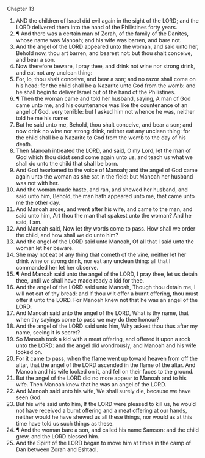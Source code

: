 

Chapter 13

1. AND the children of Israel did evil again in the sight of the LORD; and the LORD delivered them into the hand of the Philistines forty years.
2. ¶ And there was a certain man of Zorah, of the family of the Danites, whose name was Manoah; and his wife was barren, and bare not.
3. And the angel of the LORD appeared unto the woman, and said unto her, Behold now, thou art barren, and bearest not: but thou shalt conceive, and bear a son.
4. Now therefore beware, I pray thee, and drink not wine nor strong drink, and eat not any unclean thing:
5. For, lo, thou shalt conceive, and bear a son; and no razor shall come on his head: for the child shall be a Nazarite unto God from the womb: and he shall begin to deliver Israel out of the hand of the Philistines.
6. ¶ Then the woman came and told her husband, saying, A man of God came unto me, and his countenance was like the countenance of an angel of God, very terrible: but I asked him not whence he was, neither told he me his name:
7. But he said unto me, Behold, thou shalt conceive, and bear a son; and now drink no wine nor strong drink, neither eat any unclean thing: for the child shall be a Nazarite to God from the womb to the day of his death.
8. Then Manoah intreated the LORD, and said, O my Lord, let the man of God which thou didst send come again unto us, and teach us what we shall do unto the child that shall be born.
9. And God hearkened to the voice of Manoah; and the angel of God came again unto the woman as she sat in the field: but Manoah her husband was not with her.
10. And the woman made haste, and ran, and shewed her husband, and said unto him, Behold, the man hath appeared unto me, that came unto me the other day.
11. And Manoah arose, and went after his wife, and came to the man, and said unto him, Art thou the man that spakest unto the woman?  And he said, I am.
12. And Manoah said, Now let thy words come to pass.  How shall we order the child, and how shall we do unto him?
13. And the angel of the LORD said unto Manoah, Of all that I said unto the woman let her beware.
14. She may not eat of any thing that cometh of the vine, neither let her drink wine or strong drink, nor eat any unclean thing: all that I commanded her let her observe.
15. ¶ And Manoah said unto the angel of the LORD, I pray thee, let us detain thee, until we shall have made ready a kid for thee.
16. And the angel of the LORD said unto Manoah, Though thou detain me, I will not eat of thy bread: and if thou wilt offer a burnt offering, thou must offer it unto the LORD.  For Manoah knew not that he was an angel of the LORD.
17. And Manoah said unto the angel of the LORD, What is thy name, that when thy sayings come to pass we may do thee honour?
18. And the angel of the LORD said unto him, Why askest thou thus after my name, seeing it is secret?
19. So Manoah took a kid with a meat offering, and offered it upon a rock unto the LORD: and the angel did wondrously; and Manoah and his wife looked on.
20. For it came to pass, when the flame went up toward heaven from off the altar, that the angel of the LORD ascended in the flame of the altar.  And Manoah and his wife looked on it, and fell on their faces to the ground.
21. But the angel of the LORD did no more appear to Manoah and to his wife.  Then Manoah knew that he was an angel of the LORD.
22. And Manoah said unto his wife, We shall surely die, because we have seen God.
23. But his wife said unto him, If the LORD were pleased to kill us, he would not have received a burnt offering and a meat offering at our hands, neither would he have shewed us all these things, nor would as at this time have told us such things as these.
24. ¶ And the woman bare a son, and called his name Samson: and the child grew, and the LORD blessed him.
25. And the Spirit of the LORD began to move him at times in the camp of Dan between Zorah and Eshtaol.
